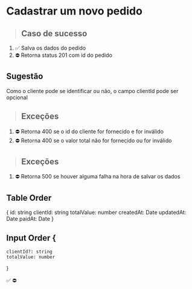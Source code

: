 # Cadastrar um novo pedido

> ## Caso de sucesso

1. ✅ Salva os dados do pedido
2. ⛔ Retorna status 201 com id do pedido

## Sugestão
Como o cliente pode se identificar ou não, o campo clientId pode ser opcional

> ## Exceções
1. ⛔ Retorna 400 se o id do cliente for fornecido e for inválido
1. ⛔ Retorna 400 se o valor total não for fornecido ou for inválido

> ## Exceções
1. ⛔ Retorna 500 se houver alguma falha na hora de salvar os dados

## Table Order
{
  	id: string
    clientId: string
    totalValue: number
    createdAt: Date
    updatedAt: Date
    paidAt: Date
}

## Input Order {
    clientId?: string
    totalValue: number
  }

✅
⛔
